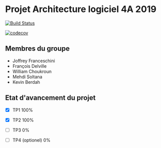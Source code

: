


# Projet Architecture logiciel 4A 2019 

[![Build Status](https://travis-ci.org/JoffreyFrancesch/SuperMarketReceipt_4A.svg?branch=master)](https://travis-ci.org/JoffreyFrancesch/SuperMarketReceipt_4A) 

[![codecov](https://codecov.io/gh/JoffreyFrancesch/SuperMarketReceipt_4A/branch/master/graph/badge.svg)](https://codecov.io/gh/JoffreyFrancesch/SuperMarketReceipt_4A)

## Membres du groupe
* Joffrey Franceschini
* François Delville
* William Choukroun
* Mehdi Soltana
* Kevin Berdah

## Etat d'avancement du projet 

* [x] TP1 100%
* [x] TP2 100%
* [ ] TP3 0%
* [ ] TP4 (optionel) 0%


  
